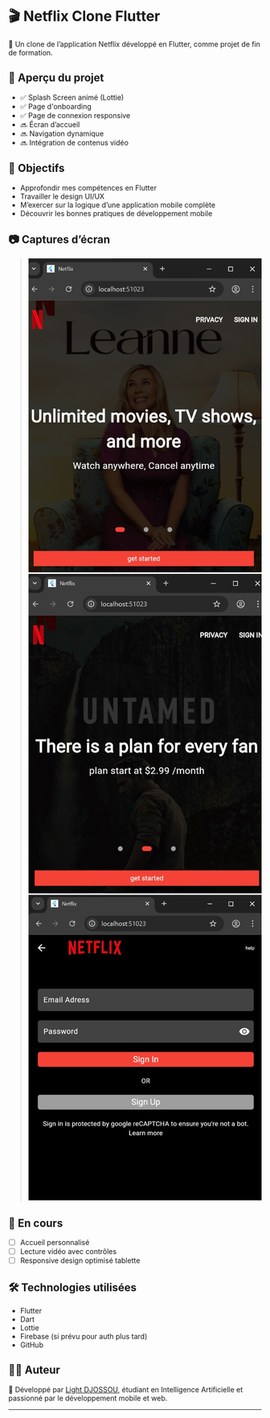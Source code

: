 # 🎬 Netflix Clone Flutter

🚀 Un clone de l’application Netflix développé en Flutter, comme projet de fin de formation.

## 📱 Aperçu du projet

- ✅ Splash Screen animé (Lottie)
- ✅ Page d'onboarding
- ✅ Page de connexion responsive
- 🔜 Écran d’accueil
- 🔜 Navigation dynamique
- 🔜 Intégration de contenus vidéo

## 🎯 Objectifs

- Approfondir mes compétences en Flutter
- Travailler le design UI/UX
- M’exercer sur la logique d’une application mobile complète
- Découvrir les bonnes pratiques de développement mobile

## 📷 Captures d’écran

> ![OnBoarding Page 1](assets/images/sc1.jpg)
> ![OnBoarding Page 2](assets/images/sc2.jpg)
> ![Subscription Page](assets/images/sc3.jpg)

## 🚧 En cours

- [ ] Accueil personnalisé
- [ ] Lecture vidéo avec contrôles
- [ ] Responsive design optimisé tablette

## 🛠️ Technologies utilisées

- Flutter
- Dart
- Lottie
- Firebase (si prévu pour auth plus tard)
- GitHub

## 👨‍💻 Auteur

👋 Développé par [Light DJOSSOU](https://www.linkedin.com/in/kokou-light-djossou-90216233b?utm_source=share&utm_campaign=share_via&utm_content=profile&utm_medium=ios_app), étudiant en Intelligence Artificielle et passionné par le développement mobile et web.

---
